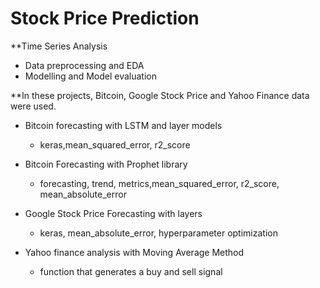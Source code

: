 # Stock Price Prediction


**Time Series Analysis
* Data preprocessing and EDA
* Modelling and Model evaluation

**In these projects, Bitcoin, Google Stock Price and Yahoo Finance data were used.

* Bitcoin forecasting with LSTM and layer models
    * keras,mean_squared_error, r2_score

* Bitcoin Forecasting with Prophet library
    * forecasting, trend, metrics,mean_squared_error, r2_score, mean_absolute_error

* Google Stock Price Forecasting with layers
    * keras, mean_absolute_error, hyperparameter optimization
   
* Yahoo finance analysis with Moving Average Method
    * function that generates a buy and sell signal
